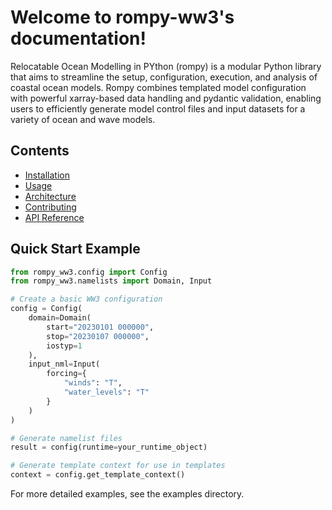 # Welcome to rompy-ww3's documentation!

Relocatable Ocean Modelling in PYthon (rompy) is a modular Python library that
aims to streamline the setup, configuration, execution, and analysis of coastal
ocean models. Rompy combines templated model configuration with powerful
xarray-based data handling and pydantic validation, enabling users to
efficiently generate model control files and input datasets for a variety of
ocean and wave models.

## Contents

- [Installation](installation.md)
- [Usage](usage.md)
- [Architecture](architecture.md)
- [Contributing](contributing.md)
- [API Reference](#)

## Quick Start Example

```python
from rompy_ww3.config import Config
from rompy_ww3.namelists import Domain, Input

# Create a basic WW3 configuration
config = Config(
    domain=Domain(
        start="20230101 000000",
        stop="20230107 000000",
        iostyp=1
    ),
    input_nml=Input(
        forcing={
            "winds": "T",
            "water_levels": "T"
        }
    )
)

# Generate namelist files
result = config(runtime=your_runtime_object)

# Generate template context for use in templates
context = config.get_template_context()
```

For more detailed examples, see the examples directory.